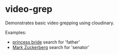 # video-grep

Demonstrates basic video grepping using cloudinary.

Examples:
* [princess bride](https://cloudinary-devs.github.io/video-grep/#https://res.cloudinary.com/demo/video/upload/v1523489064/ur1hsppj746e9rpgs1nv.mp4) search for 'father'
* [Mark Zuckerberg](https://cloudinary-devs.github.io/video-grep/#https://res.cloudinary.com/demo/video/upload/dndbdw4kyurqav6dkokz.mp4) search for 'senator'
